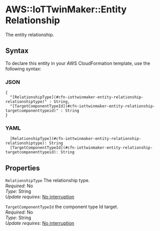 # AWS::IoTTwinMaker::Entity Relationship<a name="aws-properties-iottwinmaker-entity-relationship"></a>

The entity relationship\.

## Syntax<a name="aws-properties-iottwinmaker-entity-relationship-syntax"></a>

To declare this entity in your AWS CloudFormation template, use the following syntax:

### JSON<a name="aws-properties-iottwinmaker-entity-relationship-syntax.json"></a>

```
{
  "[RelationshipType](#cfn-iottwinmaker-entity-relationship-relationshiptype)" : String,
  "[TargetComponentTypeId](#cfn-iottwinmaker-entity-relationship-targetcomponenttypeid)" : String
}
```

### YAML<a name="aws-properties-iottwinmaker-entity-relationship-syntax.yaml"></a>

```
  [RelationshipType](#cfn-iottwinmaker-entity-relationship-relationshiptype): String
  [TargetComponentTypeId](#cfn-iottwinmaker-entity-relationship-targetcomponenttypeid): String
```

## Properties<a name="aws-properties-iottwinmaker-entity-relationship-properties"></a>

`RelationshipType`  <a name="cfn-iottwinmaker-entity-relationship-relationshiptype"></a>
The relationship type\.  
*Required*: No  
*Type*: String  
*Update requires*: [No interruption](https://docs.aws.amazon.com/AWSCloudFormation/latest/UserGuide/using-cfn-updating-stacks-update-behaviors.html#update-no-interrupt)

`TargetComponentTypeId`  <a name="cfn-iottwinmaker-entity-relationship-targetcomponenttypeid"></a>
the component type Id target\.  
*Required*: No  
*Type*: String  
*Update requires*: [No interruption](https://docs.aws.amazon.com/AWSCloudFormation/latest/UserGuide/using-cfn-updating-stacks-update-behaviors.html#update-no-interrupt)